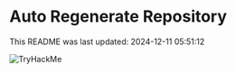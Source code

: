 # Auto Regenerate Repository

This README was last updated: 2024-12-11 05:51:12

 ![TryHackMe](https://tryhackme.com/badge/533634)